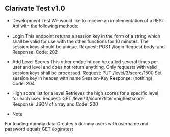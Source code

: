 ## Clarivate Test v1.0

 * Development Test
 We would like to receive an implementation of a REST Api with the following methods:

 * Login
 This endpoint returns a session key in the form of a string which shall be valid for use with the other functions for 10 minutes. The session keys should be unique.
 Request: POST /login
 Request body: <username> and <password>
 Response: <uniquesessionkey>
 Code: 202

 * Add Level Scores
 This other endpoint can be called several times per user and level and does not return anything. Only requests with valid session keys shall be processed.
 Request: PUT /level/3/score/1500
 Set session key in header with name Session-Key
 Response: (nothing)
 Code: 204

 * High score list for a level
 Retrieves the high scores for a specific level for each user.
 Request: GET /level/3/score?filter=highestscore
 Response: JSON of array <userid> and <score>
 Code: 200

 * Note

 For loading dummy data
 Creates 5 dummy users with username and password equals
 GET /login/test